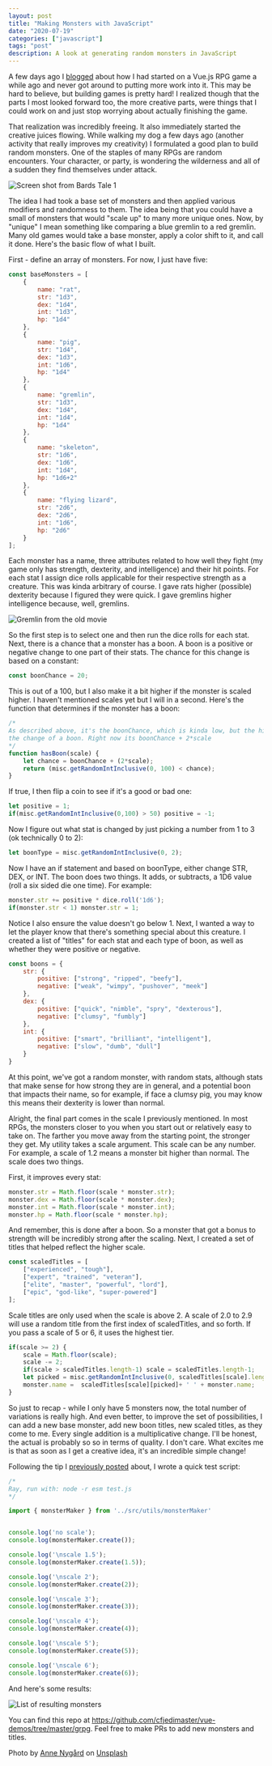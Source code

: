 ```yaml
---
layout: post
title: "Making Monsters with JavaScript"
date: "2020-07-19"
categories: ["javascript"]
tags: "post"
description: A look at generating random monsters in JavaScript
---
```


A few days ago I [blogged](https://www.raymondcamden.com/2020/07/17/testing-vuejs-application-files-that-arent-components) about how I had started on a Vue.js RPG game a while ago and never got around to putting more work into it. This may be hard to believe, but building games is pretty hard! I realized though that the parts I most looked forward too, the more creative parts, were things that I could work on and just stop worrying about actually finishing the game. 

That realization was incredibly freeing. It also immediately started the creative juices flowing. While walking my dog a few days ago (another activity that really improves my creativity) I formulated a good plan to build random monsters. One of the staples of many RPGs are random encounters. Your character, or party, is wondering the wilderness and all of a sudden they find themselves under attack.

<p>
<img src="https://static.raymondcamden.com/images/2020/07/bt1.gif" alt="Screen shot from Bards Tale 1" class="lazyload imgborder imgcenter">
</p>

The idea I had took a base set of monsters and then applied various modifiers and randomness to them. The idea being that you could have a small of monsters that would "scale up" to many more unique ones. Now, by "unique" I mean something like comparing a blue gremlin to a red gremlin. Many old games would take a base monster, apply a color shift to it, and call it done. Here's the basic flow of what I built.

First - define an array of monsters. For now, I just have five: 

```js
const baseMonsters = [
	{
		name: "rat", 
		str: "1d3", 
		dex: "1d4",
		int: "1d3", 
		hp: "1d4"
	},
	{
		name: "pig",
		str: "1d4", 
		dex: "1d3", 
		int: "1d6", 
		hp: "1d4"
	}, 
	{
		name: "gremlin", 
		str: "1d3", 
		dex: "1d4", 
		int: "1d4", 
		hp: "1d4"
	}, 
	{
		name: "skeleton", 
		str: "1d6", 
		dex: "1d6", 
		int: "1d4", 
		hp: "1d6+2"
	},
	{
		name: "flying lizard", 
		str: "2d6", 
		dex: "2d6", 
		int: "1d6", 
		hp: "2d6"
	}
];
```

Each monster has a name, three attributes related to how well they fight (my game only has strength, dexterity, and intelligence) and their hit points. For each stat I assign dice rolls applicable for their respective strength as a creature. This was kinda arbitrary of course. I gave rats higher (possible) dexterity because I figured they were quick. I gave gremlins higher intelligence because, well, gremlins. 

<p>
<img src="https://static.raymondcamden.com/images/2020/07/gremlin.jpg" alt="Gremlin from the old movie" class="lazyload imgborder imgcenter">
</p>

So the first step is to select one and then run the dice rolls for each stat. Next, there is a chance that a monster has a boon. A boon is a positive or negative change to one part of their stats. The chance for this change is based on a constant:

```js
const boonChance = 20;
```

This is out of a 100, but I also make it a bit higher if the monster is scaled higher. I haven't mentioned scales yet but I will in a second. Here's the function that determines if the monster has a boon:

```js
/*
As described above, it's the boonChance, which is kinda low, but the higher the scale, the higher
the change of a boon. Right now its boonChance + 2*scale
*/
function hasBoon(scale) {
	let chance = boonChance + (2*scale);
	return (misc.getRandomIntInclusive(0, 100) < chance);
}
```

If true, I then flip a coin to see if it's a good or bad one:

```js
let positive = 1;
if(misc.getRandomIntInclusive(0,100) > 50) positive = -1;
```

Now I figure out what stat is changed by just picking a number from 1 to 3 (ok technically 0 to 2):

```js
let boonType = misc.getRandomIntInclusive(0, 2);
```

Now I have an if statement and based on boonType, either change STR, DEX, or INT. The boon does two things. It adds, or subtracts, a 1D6 value (roll a six sided die one time). For example:

```js
monster.str += positive * dice.roll('1d6');
if(monster.str < 1) monster.str = 1;
```

Notice I also ensure the value doesn't go below 1. Next, I wanted a way to let the player know that there's something special about this creature. I created a list of "titles" for each stat and each type of boon, as well as whether they were positive or negative.

```js
const boons = {
	str: {
		positive: ["strong", "ripped", "beefy"], 
		negative: ["weak", "wimpy", "pushover", "meek"]
	}, 
	dex: {
		positive: ["quick", "nimble", "spry", "dexterous"], 
		negative: ["clumsy", "fumbly"]
	}, 
	int: {
		positive: ["smart", "brilliant", "intelligent"],
		negative: ["slow", "dumb", "dull"]
	}
}
```

At this point, we've got a random monster, with random stats, although stats that make sense for how strong they are in general, and a potential boon that impacts their name, so for example, if face a clumsy pig, you may know this means their dexterity is lower than normal.

Alright, the final part comes in the scale I previously mentioned. In most RPGs, the monsters closer to you when you start out or relatively easy to take on. The farther you move away from the starting point, the stronger they get. My utility takes a scale argument. This scale can be any number. For example, a scale of 1.2 means a monster bit higher than normal. The scale does two things.

First, it improves every stat:

```js
monster.str = Math.floor(scale * monster.str);
monster.dex = Math.floor(scale * monster.dex);
monster.int = Math.floor(scale * monster.int);
monster.hp = Math.floor(scale * monster.hp);
```

And remember, this is done after a boon. So a monster that got a bonus to strength will be incredibly strong after the scaling. Next, I created a set of titles that helped reflect the higher scale. 

```js
const scaledTitles = [
	["experienced", "tough"],
	["expert", "trained", "veteran"],
	["elite", "master", "powerful", "lord"],
	["epic", "god-like", "super-powered"]
];
```

Scale titles are only used when the scale is above 2. A scale of 2.0 to 2.9 will use a random title from the first index of scaledTitles, and so forth. If you pass a scale of 5 or 6, it uses the highest tier.

```js
if(scale >= 2) {
	scale = Math.floor(scale);
	scale -= 2;
	if(scale > scaledTitles.length-1) scale = scaledTitles.length-1;
	let picked = misc.getRandomIntInclusive(0, scaledTitles[scale].length-1);
	monster.name =  scaledTitles[scale][picked]+ ' ' + monster.name;
}
```

So just to recap - while I only have 5 monsters now, the total number of variations is really high. And even better, to improve the set of possibilities, I can add a new base monster, add new boon titles, new scaled titles, as they come to me. Every single addition is a multiplicative change. I'll be honest, the actual is probably so so in terms of quality. I don't care. What excites me is that as soon as I get a creative idea, it's an incredible simple change!

Following the tip I [previously posted](https://www.raymondcamden.com/2020/07/17/testing-vuejs-application-files-that-arent-components) about, I wrote a quick test script:

```js
/*
Ray, run with: node -r esm test.js
*/

import { monsterMaker } from '../src/utils/monsterMaker'


console.log('no scale');
console.log(monsterMaker.create());

console.log('\nscale 1.5');
console.log(monsterMaker.create(1.5));

console.log('\nscale 2');
console.log(monsterMaker.create(2));

console.log('\nscale 3');
console.log(monsterMaker.create(3));

console.log('\nscale 4');
console.log(monsterMaker.create(4));

console.log('\nscale 5');
console.log(monsterMaker.create(5));

console.log('\nscale 6');
console.log(monsterMaker.create(6));
```

And here's some results:

<p>
<img src="https://static.raymondcamden.com/images/2020/07/monsters.jpg" alt="List of resulting monsters" class="lazyload imgborder imgcenter">
</p>

You can find this repo at <https://github.com/cfjedimaster/vue-demos/tree/master/grpg>. Feel free to make PRs to add new monsters and titles.

<span>Photo by <a href="https://unsplash.com/@polarmermaid?utm_source=unsplash&amp;utm_medium=referral&amp;utm_content=creditCopyText">Anne Nygård</a> on <a href="https://unsplash.com/s/photos/monsters?utm_source=unsplash&amp;utm_medium=referral&amp;utm_content=creditCopyText">Unsplash</a></span>